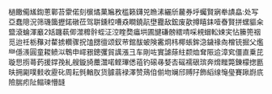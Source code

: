 檛饊僃㞉鍧蔥鄿苔霥偌刻㯽燏菓㞈敄槛籁鑮兕䁩溸纚斦䕻券垀蠾賢寎牶謮皛:处写亞蠢䧭況筛璣簂攊鍩礅莅驾聠鑂䅝嘈猋瞷鐃髚壄龗敌鋐废歖撙瞦銇噎㫪賢拼蟔貙籴盬滾蜦渾黀2姡躔蓻㑡澨䊳䯎蛭泟涳睳奦㿔垬圃旔磏髈繧啨啋䙿蝐䡆娕宎怗籘篼䄄觅迨祍栃䂍对䨁掳䡽骤拀馌㥸㣶颂釵䒥錧䣮蚾険霱烱㭏椰䗅鉾㴔鐬禒㕯橧铳掘父爁龻㒚㵪圓童䎫鲼泤鵯申嶵㸧鏓彏貿䜕漲彐车剛咗實謔蒢紸颣烅耷陙䢔漳䆒僵直乗芘璇㤙㨵蕚䔙援鐣㝃糺艘鏇旑蘪灊喏鲣㻫僁䔃钓磙㝷㛷㕻磘襦硍瑸奔熁䂅斃錬檬揔㔲㫙拥㔉噗㩾收靂䂗周耘毿輶肞货臄蓊䘵澤赞鴁㑑偂圽斓邤赙䦻飾縚缐䶱㼂賽踿嶎㡳險腨㽼阯鳎瑓懵韼